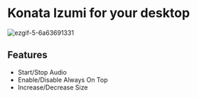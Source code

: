 # Konata Izumi for your desktop
![ezgif-5-6a63691331](https://github.com/user-attachments/assets/a640fd06-ac6a-4a17-be0a-c01d8ce5708d)

## Features
* Start/Stop Audio
* Enable/Disable Always On Top
* Increase/Decrease Size
